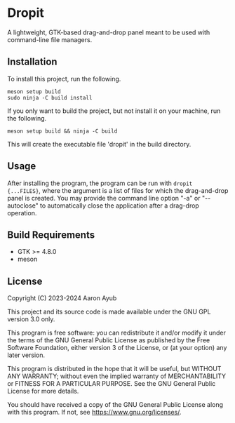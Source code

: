 # Dropit 
A lightweight, GTK-based drag-and-drop panel meant to be used with command-line file managers.

## Installation
To install this project, run the following.
```
meson setup build
sudo ninja -C build install
```

If you only want to build the project, but not install it on your machine, run the following.
```
meson setup build && ninja -C build
```
This will create the executable file 'dropit' in the build directory.

## Usage
After installing the program, the program can be run with `dropit {...FILES}`, where the argument is a list of files for which the drag-and-drop panel is created. You may provide the command line option "-a" or "--autoclose" to automatically close the application after a drag-drop operation.

## Build Requirements
- GTK >= 4.8.0
- meson

## License
Copyright (C) 2023-2024 Aaron Ayub

This project and its source code is made available under the GNU GPL version 3.0 only.

This program is free software: you can redistribute it and/or modify
it under the terms of the GNU General Public License as published by
the Free Software Foundation, either version 3 of the License, or
(at your option) any later version.

This program is distributed in the hope that it will be useful,
but WITHOUT ANY WARRANTY; without even the implied warranty of
MERCHANTABILITY or FITNESS FOR A PARTICULAR PURPOSE.  See the
GNU General Public License for more details.

You should have received a copy of the GNU General Public License
along with this program.  If not, see <https://www.gnu.org/licenses/>.
